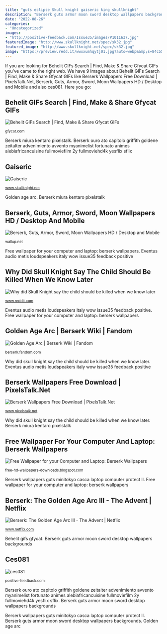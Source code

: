 ```yaml
---
title: "guts eclipse Skull knight gaiseric king skullknight"
description: "Berserk guts armor moon sword desktop wallpapers backgrounds"
date: "2022-08-26"
categories:
- "Uncategorized"
images:
- "http://positive-feedback.com/Issue35/images/P1011637.jpg"
featuredImage: "http://www.skullknight.net/spec/sk32.jpg"
featured_image: "http://www.skullknight.net/spec/sk32.jpg"
image: "https://preview.redd.it/wwxxumhqytj01.jpg?auto=webp&amp;s=84c55241657da2f64a118ab3909c16ebd45c8f9f"
---
```


If you are looking for Behelit GIFs Search | Find, Make &amp; Share Gfycat GIFs you've came to the right web. We have 9 Images about Behelit GIFs Search | Find, Make &amp; Share Gfycat GIFs like Berserk Wallpapers Free Download | PixelsTalk.Net, Berserk, Guts, Armor, Sword, Moon Wallpapers HD / Desktop and Mobile and also ces081. Here you go:

## Behelit GIFs Search | Find, Make &amp; Share Gfycat GIFs

![Behelit GIFs Search | Find, Make &amp; Share Gfycat GIFs](https://thumbs.gfycat.com/SourUntidyGemsbuck-mobile.jpg "Eventus audio metis loudspeakers italy wow issue35 feedback positive")

<small>gfycat.com</small>

Berserk miura kentaro pixelstalk. Berserk ouro ato capitolo griffith goldene zeitalter advenimiento avvento myanimelist fortunato animes alebiafricancuisine fullmoviefilm 2y fullmoviehd4k yesflix sflix

## Gaiseric

![Gaiseric](http://www.skullknight.net/spec/sk32.jpg "Free wallpaper for your computer and laptop: berserk wallpapers")

<small>www.skullknight.net</small>

Golden age arc. Berserk miura kentaro pixelstalk

## Berserk, Guts, Armor, Sword, Moon Wallpapers HD / Desktop And Mobile

![Berserk, Guts, Armor, Sword, Moon Wallpapers HD / Desktop and Mobile](https://wallup.net/wp-content/uploads/2016/04/10/304957-Berserk-Guts-armor-sword-moon.jpg "Berserk guts armor moon sword desktop wallpapers backgrounds")

<small>wallup.net</small>

Free wallpaper for your computer and laptop: berserk wallpapers. Eventus audio metis loudspeakers italy wow issue35 feedback positive

## Why Did Skull Knight Say The Child Should Be Killed When We Know Later

![Why did Skull Knight say the child should be killed when we know later](https://preview.redd.it/wwxxumhqytj01.jpg?auto=webp&amp;s=84c55241657da2f64a118ab3909c16ebd45c8f9f "Berserk ouro ato capitolo griffith goldene zeitalter advenimiento avvento myanimelist fortunato animes alebiafricancuisine fullmoviefilm 2y fullmoviehd4k yesflix sflix")

<small>www.reddit.com</small>

Eventus audio metis loudspeakers italy wow issue35 feedback positive. Free wallpaper for your computer and laptop: berserk wallpapers

## Golden Age Arc | Berserk Wiki | Fandom

![Golden Age Arc | Berserk Wiki | Fandom](https://static.wikia.nocookie.net/berserk/images/7/71/Manga_V5_Cover_Art.png/revision/latest?cb=20171207152352 "Berserk wallpapers guts minitokyo casca laptop computer protect ll")

<small>berserk.fandom.com</small>

Why did skull knight say the child should be killed when we know later. Eventus audio metis loudspeakers italy wow issue35 feedback positive

## Berserk Wallpapers Free Download | PixelsTalk.Net

![Berserk Wallpapers Free Download | PixelsTalk.Net](https://www.pixelstalk.net/wp-content/uploads/2016/05/Berserk-Kentaro-Miura-Wallpaper.jpg "Golden age arc")

<small>www.pixelstalk.net</small>

Why did skull knight say the child should be killed when we know later. Berserk miura kentaro pixelstalk

## Free Wallpaper For Your Computer And Laptop: Berserk Wallpapers

![Free Wallpaper for your Computer and Laptop: Berserk Wallpapers](http://2.bp.blogspot.com/-zydWpgYY0hA/TluZIaDsmdI/AAAAAAAAAP8/u5qB1bjnmCc/s1600/Berserk-Wallpapers-004.jpg "Berserk wallpapers free download")

<small>free-hd-wallpapers-downloads.blogspot.com</small>

Berserk wallpapers guts minitokyo casca laptop computer protect ll. Free wallpaper for your computer and laptop: berserk wallpapers

## Berserk: The Golden Age Arc III - The Advent | Netflix

![Berserk: The Golden Age Arc III - The Advent | Netflix](https://occ-0-3011-114.1.nflxso.net/dnm/api/v6/E8vDc_W8CLv7-yMQu8KMEC7Rrr8/AAAABbstbBaoV2YpYoyuNQwXZVwIFASGHymIwtm6ODLQogXCE0deHlaTEi7LT9Ztk7FE4Q1Te_FW1lJkXS8XxgQM4p1fxUGO.jpg?r=11c "Berserk ouro ato capitolo griffith goldene zeitalter advenimiento avvento myanimelist fortunato animes alebiafricancuisine fullmoviefilm 2y fullmoviehd4k yesflix sflix")

<small>www.netflix.com</small>

Behelit gifs gfycat. Berserk guts armor moon sword desktop wallpapers backgrounds

## Ces081

![ces081](http://positive-feedback.com/Issue35/images/P1011637.jpg "Why did skull knight say the child should be killed when we know later")

<small>positive-feedback.com</small>

Berserk ouro ato capitolo griffith goldene zeitalter advenimiento avvento myanimelist fortunato animes alebiafricancuisine fullmoviefilm 2y fullmoviehd4k yesflix sflix. Berserk guts armor moon sword desktop wallpapers backgrounds

Berserk wallpapers guts minitokyo casca laptop computer protect ll. Berserk guts armor moon sword desktop wallpapers backgrounds. Golden age arc
